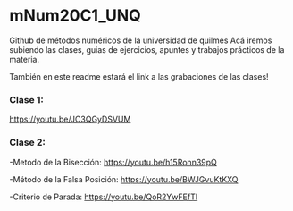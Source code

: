 # mNum20C1_UNQ
Github de métodos numéricos de la universidad de quilmes
Acá iremos subiendo las clases, guias de ejercicios, apuntes y trabajos prácticos de la materia.

También en este readme estará el link a las grabaciones de las clases!


### Clase 1:
https://youtu.be/JC3QGyDSVUM

### Clase 2:

-Metodo de la Bisección:  https://youtu.be/h15Ronn39pQ

-Método de la Falsa Posición: https://youtu.be/BWJGvuKtKXQ

-Criterio de Parada: https://youtu.be/QoR2YwFEfTI

